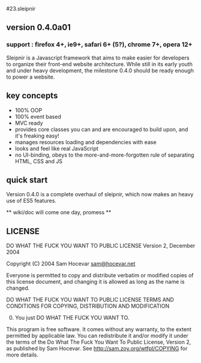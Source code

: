 #23.sleipnir
## version 0.4.0a01
### support : firefox 4+, ie9+, safari 6+ (5?), chrome 7+, opera 12+

Sleipnir is a Javascript framework that aims to make easier for developers to organize their front-end website architecture.
While still in its early youth and under heavy development, the milestone 0.4.0 should be ready enough to power a website.

## key concepts
- 100% OOP
- 100% event based
- MVC ready
- provides core classes you can and are encouraged to build upon, and it's freaking easy!
- manages resources loading and dependencies with ease
- looks and feel like real JavaScript
- no UI-binding, obeys to the more-and-more-forgotten rule of separating HTML, CSS and JS

## quick start

Version 0.4.0 is a complete overhaul of sleipnir, which now makes an heavy use of ES5 features.

** wiki/doc will come one day, promess **













## LICENSE

DO WHAT THE FUCK YOU WANT TO PUBLIC LICENSE 
Version 2, December 2004 

Copyright (C) 2004 Sam Hocevar <sam@hocevar.net> 

Everyone is permitted to copy and distribute verbatim or modified 
copies of this license document, and changing it is allowed as long 
as the name is changed.

DO WHAT THE FUCK YOU WANT TO PUBLIC LICENSE 
TERMS AND CONDITIONS FOR COPYING, DISTRIBUTION AND MODIFICATION 

0. You just DO WHAT THE FUCK YOU WANT TO.

This program is free software. It comes without any warranty, to
the extent permitted by applicable law. You can redistribute it
and/or modify it under the terms of the Do What The Fuck You Want
To Public License, Version 2, as published by Sam Hocevar. See
http://sam.zoy.org/wtfpl/COPYING for more details.
